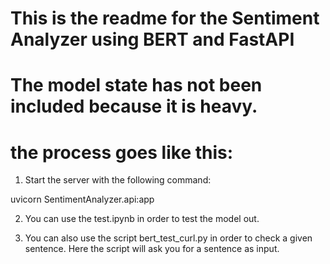 
# This is the readme for the Sentiment Analyzer using BERT and FastAPI

# The model state has not been included because it is heavy. 

# the process goes like this: 

1. Start the server with the following command: 

uvicorn SentimentAnalyzer.api:app

2. You can use the test.ipynb in order to test the model out. 

3. You can also use the script bert_test_curl.py in order to check a given sentence. Here the script will ask you for a sentence as input.


